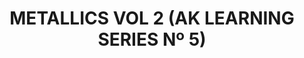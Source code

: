 ---
layout: product
title: "METALLICS VOL 2 (AK LEARNING SERIES Nº 5) "
price: "1400" 
desc: "Knjiga o maketarskim tehnikama"
img_path: "/assets/img/AK508.webp"
brand: "AK"
available: true
special_offer: false
new: false
soon: false
cat: "090000"
subcat: "090200"
subsubcat: "090202"
sifra: "AK508"
popular: false
---